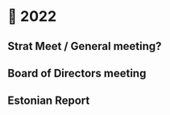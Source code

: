 # 🚧 2022









## Strat Meet / General meeting?



## Board of Directors meeting



## Estonian Report





